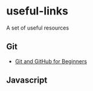 # useful-links
A set of useful resources

## Git

- [Git and GitHub for Beginners](https://www.slideshare.net/HubSpot/git-101-git-and-github-for-beginners)

## Javascript